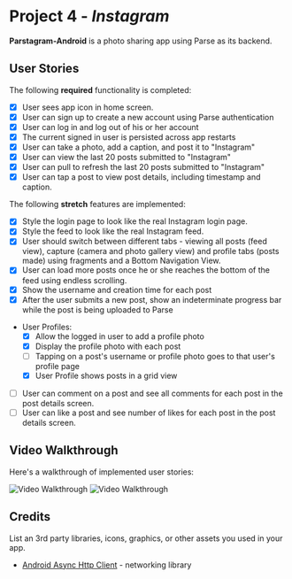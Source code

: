 # Project 4 - *Instagram*

**Parstagram-Android** is a photo sharing app using Parse as its backend.

## User Stories

The following **required** functionality is completed:

- [X] User sees app icon in home screen.
- [X] User can sign up to create a new account using Parse authentication
- [X] User can log in and log out of his or her account
- [X] The current signed in user is persisted across app restarts
- [X] User can take a photo, add a caption, and post it to "Instagram"
- [X] User can view the last 20 posts submitted to "Instagram"
- [X] User can pull to refresh the last 20 posts submitted to "Instagram"
- [X] User can tap a post to view post details, including timestamp and caption.

The following **stretch** features are implemented:

- [X] Style the login page to look like the real Instagram login page.
- [X] Style the feed to look like the real Instagram feed.
- [X] User should switch between different tabs - viewing all posts (feed view), capture (camera and photo gallery view) and profile tabs (posts made) using fragments and a Bottom Navigation View.
- [X] User can load more posts once he or she reaches the bottom of the feed using endless scrolling.
- [X] Show the username and creation time for each post
- [X] After the user submits a new post, show an indeterminate progress bar while the post is being uploaded to Parse
- User Profiles:
  - [X] Allow the logged in user to add a profile photo
  - [X] Display the profile photo with each post
  - [ ] Tapping on a post's username or profile photo goes to that user's profile page
  - [X] User Profile shows posts in a grid view
- [ ] User can comment on a post and see all comments for each post in the post details screen.
- [ ] User can like a post and see number of likes for each post in the post details screen.

## Video Walkthrough

Here's a walkthrough of implemented user stories:

<img src='https://imgur.com/HjMY0z3' title='Video Walkthrough' width='' alt='Video Walkthrough' />
<img src='https://imgur.com/VQSUpMa' title='Video Walkthrough' width='' alt='Video Walkthrough' />


## Credits

List an 3rd party libraries, icons, graphics, or other assets you used in your app.

- [Android Async Http Client](http://loopj.com/android-async-http/) - networking library


